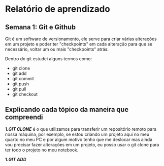 # Relatório de aprendizado
## Semana 1: Git e Github
Git é um software de versionamento, ele serve para criar várias alterações em um projeto e poder ter "checkpoints" em cada alteração para que se necessário, voltar um ou mais "checkpoints" atrás.

Dentro do git estudei alguns termos como:
- git clone
- git add
- git commit
- git push
- git pull
- git checkout

## Explicando cada tópico da maneira que compreendi

**1._GIT CLONE_** é o que utilizamos para transferir um repositório remoto para nossa máquina, por exemplo, se estou criando um projeto aqui no meu quarto no meu PC e por algum motivo tenho que me deslocar mas ainda vou precisar fazer alterações em um projeto, eu posso usar o git clone para ter todo o projeto no meu notebook.

**1._GIT ADD_** 
